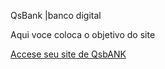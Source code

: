 
QsBank |banco digital

 Aqui voce coloca o objetivo do site


<a href="file:///C:/xampp/htdocs/Padaria/QsBank/aula12.html">
		Accese seu site de QsbANK			
</a>
